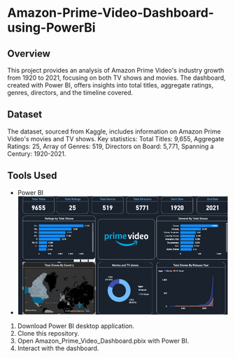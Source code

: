 # Amazon-Prime-Video-Dashboard-using-PowerBi

## Overview

This project provides an analysis of Amazon Prime Video's industry growth from 1920 to 2021, focusing on both TV shows and movies. The dashboard, created with Power BI, offers insights into total titles, aggregate ratings, genres, directors, and the timeline covered.

## Dataset

The dataset, sourced from Kaggle, includes information on Amazon Prime Video's movies and TV shows. Key statistics: Total Titles: 9,655, Aggregate Ratings: 25, Array of Genres: 519, Directors on Board: 5,771, Spanning a Century: 1920-2021.

## Tools Used

- Power BI
- 
  ![imgage aly](https://github.com/payal931-arch/Amazon-Prime-Video-Dashboard-using-PowerBi/blob/6e3c6407f0864c477089066ecd696849c0448df8/amazon%20dashboard.png)
1. Download Power BI desktop application.
2. Clone this repository.
3. Open Amazon_Prime_Video_Dashboard.pbix with Power BI.
4. Interact with the dashboard.
